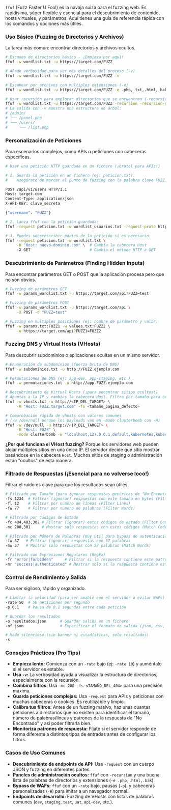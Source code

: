 `ffuf` (Fuzz Faster U Fool) es la navaja suiza para el fuzzing web. Es rapidísima, súper flexible y esencial para el descubrimiento de contenido, hosts virtuales, y parámetros. Aquí tienes una guía de referencia rápida con los comandos y opciones más útiles.

### Uso Básico (Fuzzing de Directorios y Archivos)

La tarea más común: encontrar directorios y archivos ocultos.

```bash
# Escaneo de directorios básico - ¡Empieza por aquí!
ffuf -w wordlist.txt -u https://target.com/FUZZ

# Añade verbosidad para ver más detalles del proceso (-v)
ffuf -w wordlist.txt -u https://target.com/FUZZ -v

# Escanear por archivos con múltiples extensiones (-e)
ffuf -w wordlist.txt -u https://target.com/FUZZ -e .php,.txt,.html,.bak

# Usar recursión para explorar directorios que se encuentren (-recursion)
ffuf -w wordlist.txt -u https://target.com/FUZZ -recursion -recursion-depth 2 -v
# La salida con -v muestra una estructura de árbol:
# /admin/
# ├── /panel.php
# └── /users/
#     └── /list.php
```

### Personalización de Peticiones

Para escenarios complejos, como APIs o peticiones con cabeceras específicas.

```bash
# Usar una petición HTTP guardada en un fichero (¡brutal para APIs!)

# 1. Guarda la petición en un fichero (ej: peticion.txt):
#    Asegúrate de marcar el punto de fuzzing con la palabra clave FUZZ.

POST /api/v1/users HTTP/1.1
Host: target.com
Content-Type: application/json
X-API-KEY: clave_secreta

{"username": "FUZZ"}

# 2. Lanza ffuf con la petición guardada:
ffuf -request peticion.txt -w wordlist_usuarios.txt -request-proto http

# 3. Puedes sobreescribir partes de la petición si es necesario:
ffuf -request peticion.txt -w wordlist.txt \
     -H "Host: nuevo-dominio.com" \  # Cambia la cabecera Host
     -X GET                          # Cambia el método HTTP a GET
```

### Descubrimiento de Parámetros (Finding Hidden Inputs)

Para encontrar parámetros GET o POST que la aplicación procesa pero que no son obvios.

```bash
# Fuzzing de parámetros GET
ffuf -w params_wordlist.txt -u https://target.com/api?FUZZ=test

# Fuzzing de parámetros POST
ffuf -w params_wordlist.txt -u https://target.com/api \
     -X POST -d "FUZZ=test"

# Fuzzing en múltiples posiciones (ej: nombre de parámetro y valor)
ffuf -w params.txt:FUZZ1 -w values.txt:FUZZ2 \
     -u https://target.com/api?FUZZ1=FUZZ2
```

### Fuzzing DNS y Virtual Hosts (VHosts)

Para descubrir subdominios o aplicaciones ocultas en un mismo servidor.

```bash
# Enumeración de subdominios (fuerza bruta de DNS)
ffuf -w subdominios.txt -u http://FUZZ.ejemplo.com

# Permutaciones de DNS (ej: app-dev, app-staging, etc.)
ffuf -w permutaciones.txt -u http://app-FUZZ.ejemplo.com

# Descubrimiento de Virtual Hosts (¡para encontrar sitios ocultos!)
# Apuntas a la IP y cambias la cabecera Host. Filtra por tamaño para ocultar la respuesta por defecto.
ffuf -w vhosts.txt -u http://<IP_DEL_TARGET> \
     -H "Host: FUZZ.target.com" -fs <tamaño_pagina_defecto>

# Comprobación rápida de vhosts con valores comunes
# (-w /dev/null porque los payloads van en -mode clusterbomb con -H)
ffuf -w /dev/null -u http://<IP_DEL_TARGET> \
     -H "Host: FUZZ" \
     -mode clusterbomb -w "localhost,127.0.0.1,default,kubernetes,kubernetes.default"
```

**¿Por qué funciona el VHost fuzzing?** Porque los servidores web pueden alojar múltiples sitios en una única IP. El servidor decide qué sitio mostrar basándose en la cabecera `Host`. Muchos sitios de staging o administración están "ocultos" de esta manera.

### Filtrado de Respuestas (¡Esencial para no volverse loco!)

Filtrar el ruido es clave para que los resultados sean útiles.

```bash
# Filtrado por Tamaño (para ignorar respuestas genéricas de "No Encontrado")
-fs 1234  # Filtrar (ignorar) respuestas con este tamaño en bytes (Filter Size)
-fl 12    # Filtrar por número de líneas (Filter Lines)
-fw 77    # Filtrar por número de palabras (Filter Words)

# Filtrado por Códigos de Estado
-fc 404,403,302 # Filtrar (ignorar) estos códigos de estado (Filter Codes)
-mc 200,301     # Mostrar solo respuestas con estos códigos (Match Codes)

# Filtrado por Número de Palabras (muy útil para bypass de autenticación)
-fw 57   # Filtrar (ignorar) respuestas con 57 palabras
-mw 57   # Mostrar solo respuestas con 57 palabras (Match Words)

# Filtrado con Expresiones Regulares (RegEx)
-fr "error|forbidden"     # Filtrar si la respuesta contiene este patrón (Filter Regex)
-mr "success|authenticated" # Mostrar solo si la respuesta contiene este patrón (Match Regex)
```

### Control de Rendimiento y Salida

Para ser sigiloso, rápido y organizado.

```bash
# Limitar la velocidad (para ser amable con el servidor o evitar WAFs)
-rate 50  # 50 peticiones por segundo
-p 0.1    # Pausa de 0.1 segundos entre cada petición

# Guardar los resultados
-o resultados.json      # Guardar salida en un fichero
-of json                # Especificar el formato de salida (json, csv, html, etc.)

# Modo silencioso (sin banner ni estadísticas, solo resultados)
-s
```

### Consejos Prácticos (Pro Tips)

- **Empieza lento:** Comienza con un `-rate` bajo (ej: `-rate 10`) y auméntalo si el servidor es estable.
- **Usa `-v`:** La verbosidad ayuda a visualizar la estructura de directorios, especialmente con la recursión.
- **Combina filtros:** Usa `-mc 200 -fs <TAMAÑO_DEL_404>` para una precisión máxima.
- **Guarda peticiones complejas:** Usa `-request` para APIs y peticiones con muchas cabeceras o cookies. Es reutilizable y limpio.
- **Calibra tus filtros:** Antes de un fuzzing masivo, haz unas cuantas peticiones a directorios que no existen para identificar el tamaño, número de palabras/líneas y patrones de la respuesta de "No Encontrado" y así poder filtrarla bien.
- **Monitoriza patrones de respuesta:** Fíjate si el servidor responde de forma diferente a distintos tipos de entradas antes de configurar los filtros.

### Casos de Uso Comunes

- **Descubrimiento de endpoints de API:** Usa `-request` con un cuerpo JSON y fuzzing en diferentes partes.
- **Paneles de administración ocultos:** `ffuf` con `-recursion` y una buena lista de palabras de directorios y extensiones (`-e .php,.html,.bak`).
- **Bypass de WAFs:** `ffuf` con un `-rate` bajo, pausas (`-p`), y cabeceras personalizadas (`-H`) para imitar a un navegador normal.
- **Endpoints de desarrollo:** Fuzzing de VHosts con listas de palabras comunes (`dev`, `staging`, `test`, `uat`, `api-dev`, etc.).
